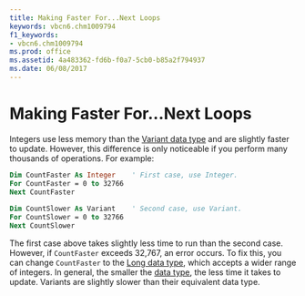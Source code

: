 ```yaml
---
title: Making Faster For...Next Loops
keywords: vbcn6.chm1009794
f1_keywords:
- vbcn6.chm1009794
ms.prod: office
ms.assetid: 4a483362-fd6b-f0a7-5cb0-b85a2f794937
ms.date: 06/08/2017
---
```



# Making Faster For...Next Loops

Integers use less memory than the [Variant data type](../../Glossary/vbe-glossary.md#variant-data-type) and are slightly faster to update. However, this difference is only noticeable if you perform many thousands of operations. For example:


```vb
Dim CountFaster As Integer    ' First case, use Integer. 
For CountFaster = 0 to 32766     
Next CountFaster 
 
Dim CountSlower As Variant    ' Second case, use Variant. 
For CountSlower = 0 to 32766 
Next CountSlower 

```


The first case above takes slightly less time to run than the second case. However, if  `CountFaster` exceeds 32,767, an error occurs. To fix this, you can change `CountFaster` to the [Long data type](../../Glossary/vbe-glossary.md#long-data-type), which accepts a wider range of integers. In general, the smaller the [data type](../../Glossary/vbe-glossary.md#data-type), the less time it takes to update. Variants are slightly slower than their equivalent data type.


